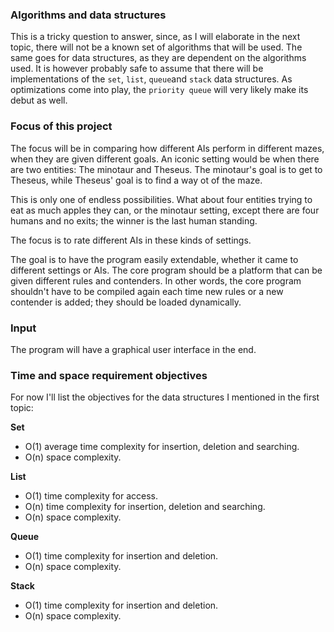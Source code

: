 ### Algorithms and data structures

This is a tricky question to answer, since, as I will elaborate in the next topic, there will not be a known set of algorithms that will be used. The same goes for data structures, as they are dependent on the algorithms used. It is however probably safe to assume that there will be implementations of the `set`, `list`, `queue`and `stack` data structures. As optimizations come into play, the `priority queue` will very likely make its debut as well.

### Focus of this project

The focus will be in comparing how different AIs perform in different mazes, when they are given different goals. An iconic setting would be when there are two entities: The minotaur and Theseus. The minotaur's goal is to get to Theseus, while Theseus' goal is to find a way ot of the maze.

This is only one of endless possibilities. What about four entities trying to eat as much apples they can, or the minotaur setting, except there are four humans and no exits; the winner is the last human standing.

The focus is to rate different AIs in these kinds of settings.

The goal is to have the program easily extendable, whether it came to different settings or AIs. The core program should be a platform that can be given different rules and contenders. In other words, the core program shouldn't have to be compiled again each time new rules or a new contender is added; they should be loaded dynamically.

### Input

The program will have a graphical user interface in the end.

### Time and space requirement objectives

For now I'll list the objectives for the data structures I mentioned in the first topic:

**Set**
- O(1) average time complexity for insertion, deletion and searching.
- O(n) space complexity.

**List**
- O(1) time complexity for access.
- O(n) time complexity for insertion, deletion and searching.
- O(n) space complexity.
 
**Queue**
- O(1) time complexity for insertion and deletion.
- O(n) space complexity.
 
**Stack**
- O(1) time complexity for insertion and deletion.
- O(n) space complexity.
